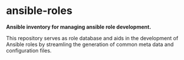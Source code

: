 # ansible-roles

**Ansible inventory for managing ansible role development.**

This repository serves as role database and aids in the development of Ansible roles
by streamling the generation of common meta data and configuration files.
